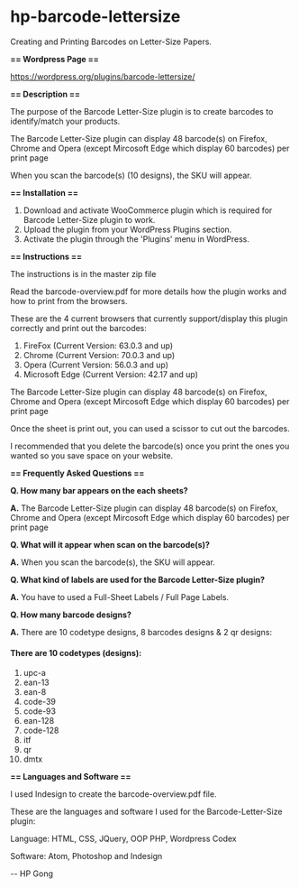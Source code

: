 # hp-barcode-lettersize

Creating and Printing Barcodes on Letter-Size Papers.

<b>== Wordpress Page ==</b>

https://wordpress.org/plugins/barcode-lettersize/

<b>== Description ==</b>

The purpose of the Barcode Letter-Size plugin is to create barcodes to identify/match your products.

The Barcode Letter-Size plugin can display 48 barcode(s) on Firefox, Chrome and Opera (except Mircosoft Edge which display 60 barcodes) per print page

When you scan the barcode(s) (10 designs), the SKU will appear.

<b>== Installation ==</b>

1. Download and activate WooCommerce plugin which is required for Barcode Letter-Size plugin to work.
2. Upload the plugin from your WordPress Plugins section.
3. Activate the plugin through the 'Plugins' menu in WordPress.

<b>== Instructions ==</b>

The instructions is in the master zip file

Read the barcode-overview.pdf for more details how the plugin works and how to print from the browsers.

These are the 4 current browsers that currently support/display this plugin correctly and print out the barcodes:

1. FireFox (Current Version: 63.0.3 and up)
2. Chrome (Current Version: 70.0.3 and up)
3. Opera (Current Version: 56.0.3 and up)
4. Microsoft Edge (Current Version: 42.17 and up)

The Barcode Letter-Size plugin can display 48 barcode(s) on Firefox, Chrome and Opera (except Mircosoft Edge which display 60 barcodes) per print page

Once the sheet is print out, you can used a scissor to cut out the barcodes.

I recommended that you delete the barcode(s) once you print the ones you wanted so you save space on your website.

<b>== Frequently Asked Questions ==</b> 

<b>Q. How many bar appears on the each sheets?</b>

<b>A.</b> The Barcode Letter-Size plugin can display 48 barcode(s) on Firefox, Chrome and Opera (except Mircosoft Edge which display 60 barcodes) per print page

<b>Q. What will it appear when scan on the barcode(s)?</b>

<b>A.</b> When you scan the barcode(s), the SKU will appear.

<b>Q. What kind of labels are used for the Barcode Letter-Size plugin?</b>

<b>A.</b> You have to used a Full-Sheet Labels / Full Page Labels.

<b>Q. How many barcode designs?</b>

<b>A.</b> There are 10 codetype designs, 8 barcodes designs & 2 qr designs:

<h4> There are 10 codetypes (designs): </h4>

1. upc-a
2. ean-13
3. ean-8
4. code-39
5. code-93
6. ean-128
7. code-128
8. itf
9. qr
10. dmtx

<b>== Languages and Software ==</b>

I used Indesign to create the barcode-overview.pdf file.

These are the languages and software I used for the Barcode-Letter-Size plugin:

Language: HTML, CSS, JQuery, OOP PHP, Wordpress Codex

Software: Atom, Photoshop and Indesign

-- HP Gong
